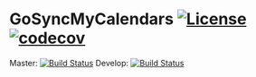 # GoSyncMyCalendars [![License](https://img.shields.io/badge/License-BSD%203--Clause-blue.svg)](https://opensource.org/licenses/BSD-3-Clause) [![codecov](https://codecov.io/gh/TetAlius/GoSyncMyCalendars/branch/improve-independency/graph/badge.svg?token=dkwvwfDqdA)](https://codecov.io/gh/TetAlius/GoSyncMyCalendars)

Master: [![Build Status](https://api.travis-ci.com/TetAlius/GoSyncMyCalendars.svg?token=yzvUuJkfxjU5yMcMYcdq&branch=master)](https://travis-ci.com/TetAlius/GoSyncMyCalendars)
Develop: [![Build Status](https://api.travis-ci.com/TetAlius/GoSyncMyCalendars.svg?token=yzvUuJkfxjU5yMcMYcdq&branch=develop)](https://travis-ci.com/TetAlius/GoSyncMyCalendars)

